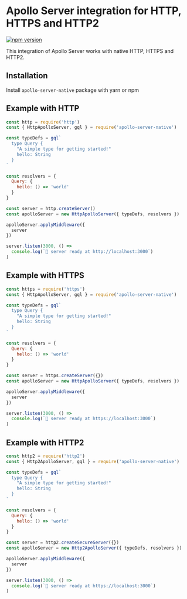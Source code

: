 # Apollo Server integration for HTTP, HTTPS and HTTP2

[![npm version](https://badge.fury.io/js/apollo-server-native.svg)](https://badge.fury.io/js/apollo-server-native)

This integration of Apollo Server works with native HTTP, HTTPS and HTTP2.

## Installation

Install `apollo-server-native` package with yarn or npm

## Example with HTTP

```js
const http = require('http')
const { HttpApolloServer, gql } = require('apollo-server-native')

const typeDefs = gql`
  type Query {
    "A simple type for getting started!"
    hello: String
  }
`

const resolvers = {
  Query: {
    hello: () => 'world'
  }
}

const server = http.createServer()
const apolloServer = new HttpApolloServer({ typeDefs, resolvers })

apolloServer.applyMiddleware({
  server
})

server.listen(3000, () =>
  console.log(`🚀 server ready at http://localhost:3000`)
)
```

## Example with HTTPS

```js
const https = require('https')
const { HttpApolloServer, gql } = require('apollo-server-native')

const typeDefs = gql`
  type Query {
    "A simple type for getting started!"
    hello: String
  }
`

const resolvers = {
  Query: {
    hello: () => 'world'
  }
}

const server = https.createServer({})
const apolloServer = new HttpApolloServer({ typeDefs, resolvers })

apolloServer.applyMiddleware({
  server
})

server.listen(3000, () =>
  console.log(`🚀 server ready at https://localhost:3000`)
)
```

## Example with HTTP2

```js
const http2 = require('http2')
const { Http2ApolloServer, gql } = require('apollo-server-native')

const typeDefs = gql`
  type Query {
    "A simple type for getting started!"
    hello: String
  }
`

const resolvers = {
  Query: {
    hello: () => 'world'
  }
}

const server = http2.createSecureServer({})
const apolloServer = new Http2ApolloServer({ typeDefs, resolvers })

apolloServer.applyMiddleware({
  server
})

server.listen(3000, () =>
  console.log(`🚀 server ready at https://localhost:3000`)
)
```
